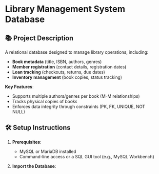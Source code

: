 # Library Management System Database

## 📚 Project Description
A relational database designed to manage library operations, including:
- **Book metadata** (title, ISBN, authors, genres)
- **Member registration** (contact details, registration dates)
- **Loan tracking** (checkouts, returns, due dates)
- **Inventory management** (book copies, status tracking)

**Key Features**:  
- Supports multiple authors/genres per book (M-M relationships)
- Tracks physical copies of books
- Enforces data integrity through constraints (PK, FK, UNIQUE, NOT NULL)

## 🛠️ Setup Instructions
1. **Prerequisites**:  
   - MySQL or MariaDB installed
   - Command-line access or a SQL GUI tool (e.g., MySQL Workbench)

2. **Import the Database**:  
   ```bash
